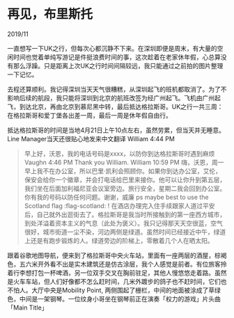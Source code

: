 <!--0-->
# 再见，布里斯托
2019/11

一直想写一下UK之行，但每次心都沉静不下来。在深圳即便是周末，有大量的空闲时间也觉着单纯写游记是件挺浪费时间的事，这次趁着在老家休年假，心总算没有那么浮躁。只是距离上次UK之行时间间隔较远，我只能通过之前拍的图片整理一下记忆。

去程还算顺利。我记得深圳当天天气很糟糕，从深圳起飞的班机都取消了。为了不影响后续的航段，我只能将深圳到北京的航班改签为经广州起飞。飞机由广州起飞，到达北京，再由北京到慕尼黑中转，最后抵达格拉斯哥。UK之行一共三周：在格拉斯哥和爱丁堡各出差一周，最后一周是休年假自由行。

抵达格拉斯哥的时间是当地4月21日上午10点左右，虽然劳累，但当天并无睡意。
Line Manager当天还很贴心地发来中文翻译
William 4:44 PM
> 早上好，沃恩，我的电话号码是xxxx，以防你到达格拉斯哥时遇到麻烦
Vaughn 4:46 PM
> Thank you William.
William 10:59 PM
> 嗨，沃恩，周一早上我不在办公室，所以巴里·凯利会照顾你。如果你到达办公室，艾伦，保安会给你一个徽章，并会打电话给巴里来接你。他可以让你升到第五层，我们坐在后面加利福尼亚会议室旁边。旅行安全，星期二我会回到办公室。你有我的号码以防任何问题。谢谢，威廉
> ps maybe best to use the Scotland flag :flag-scotland: !
在酒店办理完入住手续跟家人道过平安后，自己就外出逛街去了。格拉斯哥是我当时所接触到的第一座西方城市，到处洋溢着资本主义的气息（此处为褒义）。我只记得那天天空很蓝，空气很好，城市街道一尘不染，河边两侧是绿道。虽然时间已经接近中午，绿道上还是有跑步锻炼的人。绿道旁边的阶梯上，零散着几个人在晒太阳。

跟着谷歌地图导航，便来到了格拉斯哥中央火车站，里面有一座两层的酒屋，棕褐色，五六米开外看不出是实木建筑还是仿古涂层，我个人感觉是前者。有位旅客拎着行李想打包一杯啤酒，另一位双手交叉在胸前驻足，其他人慢悠悠走着路。虽然是火车车站，但人们好像都不怎么赶时间，几米外踱步的鸽子也不赶时间，它们也不怕人。大厅中央是Mobility Point, 两侧围起了栅栏，中间的地面被涂成了草绿色，中间是一架钢琴。一位纹身小哥坐在钢琴前正在演奏「权力的游戏」片头曲「Main Title」

